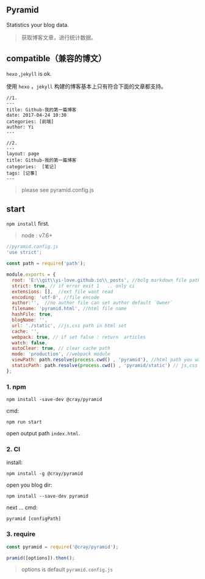 ## Pyramid
Statistics your blog data.
> 获取博客文章，进行统计数据。

## compatible（兼容的博文）
`hexo` ,`jekyll` is ok.

使用 `hexo` ，`jekyll` 构建的博客基本上只有符合下面的文章都支持。 

```
//1.
---
title: Github-我的第一篇博客
date: 2017-04-24 10:30
categories: [前端]
author: Yi
---

//2.
---
layout: page
title: Github-我的第一篇博客
categories:  [笔记]
tags: [记事]
---
```

> please see pyramid.config.js

## start
`npm install` first.

> node : v7.6+

```js
//pyramid.config.js
'use strict';

const path = require('path');

module.exports = {
  root: 'E:\\git\\yi-love.github.io\\_posts', //bolg markdown file path
  strict: true, // if error exit 1   .. only ci
  extensions: [],  //ext file want read
  encoding: 'utf-8', //file encode
  author:'',  //no author file can set author default `Owner`
  filename: 'pyramid.html', //html file name
  hashFile: true,
  blogName: '',
  url: './static', //js,css path in html set
  cache: '',
  webpack: true, // if set false : return  articles
  watch: false,
  autoClear: true, // clear cache path
  mode: 'production', //webpack module
  viewPath: path.resolve(process.cwd() , 'pyramid'), //html path you want
  staticPath: path.resolve(process.cwd() , 'pyramid/static') // js,css path you want
};
```

### 1. npm
```
npm install -save-dev @cray/pyramid
```

cmd:
```
npm run start
```

open output path `index.html`.


### 2. CI
install:

```
npm install -g @cray/pyramid
```

open you blog dir:

```
npm install --save-dev pyramid
```

next ... cmd:
```
pyramid [configPath]
```

### 3. require

```js
const pyramid = require('@cray/pyramid');

pramid([options]).then();
```

> options is default `pyramid.config.js`
